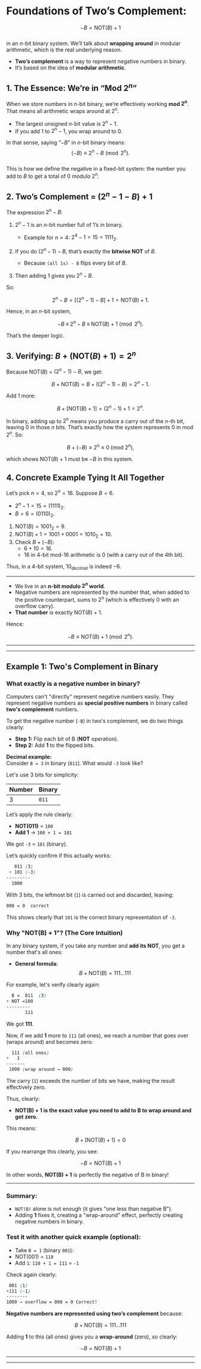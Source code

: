 # Foundations of Two’s Complement:
$$
-B = \mathrm{NOT}(B) + 1
$$  
in an $n$-bit binary system. We’ll talk about **wrapping around** in modular arithmetic, which is the real underlying reason.

- **Two’s complement** is a way to represent negative numbers in binary.
- It’s based on the idea of **modular arithmetic**.

## 1. The Essence: We’re in “Mod $2^n$”

When we store numbers in $n$-bit binary, we’re effectively working **mod $2^n$**. That means all arithmetic wraps around at $2^n$.  

- The largest unsigned $n$-bit value is $2^n - 1$.  
- If you add 1 to $2^n - 1$, you wrap around to 0.

In that sense, saying “$-B$” in $n$-bit binary means:  
$$
(-B) \equiv 2^n - B \pmod{2^n}.
$$  
This is how we define the negative in a fixed-bit system: the number you add to $B$ to get a total of 0 modulo $2^n$.


## 2. Two’s Complement = $\bigl(2^n - 1 - B\bigr) + 1$

The expression $2^n - B$:

1. $2^n - 1$ is an $n$-bit number full of 1’s in binary.  
   - Example for $n=4$: $2^4 - 1 = 15 = 1111_2$.

2. If you do $(2^n - 1) - B$, that’s exactly the **bitwise NOT** of $B$.  
   - Because `(all 1s) - B` flips every bit of $B$.  

3. Then adding 1 gives you $2^n - B$.

So:

$$
2^n - B = \bigl[(2^n - 1) - B \bigr] + 1 = \mathrm{NOT}(B) + 1.
$$

Hence, in an $n$-bit system,

$$
-B \;\equiv\; 2^n - B \;\equiv\; \mathrm{NOT}(B) + 1 \pmod{2^n}.
$$

That’s the deeper logic.

## 3. Verifying: $B + \bigl(\mathrm{NOT}(B) + 1\bigr) = 2^n$

Because $\mathrm{NOT}(B)$ = $(2^n - 1) - B$, we get:

$$
B + \mathrm{NOT}(B) = B + \bigl((2^n - 1) - B\bigr) = 2^n - 1.
$$

Add 1 more:

$$
B + [\mathrm{NOT}(B) + 1] = (2^n - 1) + 1 = 2^n.
$$

In binary, adding up to $2^n$ means you produce a carry out of the $n$-th bit, leaving 0 in those $n$ bits. That’s exactly how the system represents 0 in mod $2^n$. So:

$$
B + (-B) \equiv 2^n \equiv 0 \;(\text{mod }2^n),
$$

which shows $\mathrm{NOT}(B) + 1$ must be $-B$ in this system.

## 4. Concrete Example Tying It All Together

Let’s pick $n=4$, so $2^n = 16$. Suppose $B=6$.  
- $2^n - 1 = 15 = (1111)_2$.  
- $B=6=(0110)_2$.  

1) $\mathrm{NOT}(B) = 1001_2 = 9$.  
2) $\mathrm{NOT}(B) + 1 = 1001 + 0001 = 1010_2 = 10$.  
3) Check $B + (-B)$:  
   - $6 + 10 = 16$.  
   - $16$ in 4-bit mod-16 arithmetic is 0 (with a carry out of the 4th bit).

Thus, in a 4-bit system, $10_{decimal}$ is indeed $-6$.

---
- We live in an **$n$-bit modulo $2^n$ world**.  
- Negative numbers are represented by the number that, when added to the positive counterpart, sums to $2^n$ (which is effectively 0 with an overflow carry).  
- **That number** is exactly $\mathrm{NOT}(B) + 1$.  

Hence:

$$
-B \equiv \mathrm{NOT}(B) + 1 \pmod{2^n}.
$$

---
---

## Example 1: Two's Complement in Binary
### **What exactly is a negative number in binary?**

Computers can't "directly" represent negative numbers easily. They represent negative numbers as **special positive numbers** in binary called **two's complement** numbers.

To get the negative number (`-B`) in two's complement, we do two things clearly:

- **Step 1:** Flip each bit of B (**NOT** operation).
- **Step 2:** Add **1** to the flipped bits.


**Decimal example:**  
Consider `B = 3` in binary (`011`). What would `-3` look like?

Let's use 3 bits for simplicity:

| Number | Binary |
|--------|--------|
| 3      | `011`  |

Let’s apply the rule clearly:

- **NOT(011)** = `100`
- **Add 1** → `100 + 1 = 101`

We got `-3` = `101` (binary).

Let’s quickly confirm if this actually works:

```css
   011 (3)
 + 101 (-3)
---------
  1000 
```

With 3 bits, the leftmost bit (`1`) is carried out and discarded, leaving:

```css
000 = 0  correct
```

This shows clearly that `101` is the correct binary representation of `-3`.


### **Why "NOT(B) + 1"? (The Core Intuition)**

In any binary system, if you take any number and **add its NOT**, you get a number that's all ones:

- **General formula:**  
$$
B + \text{NOT}(B) = 111...111
$$

For example, let's verify clearly again:

```css
  B =  011  (3)
+ NOT =100
---------
       111
```

We got **111**.

Now, if we add **1** more to `111` (all ones), we reach a number that goes over (wraps around) and becomes zero:

```css
  111 (all ones)
+   1
-------
 1000 (wrap around → 000)
```

The carry (`1`) exceeds the number of bits we have, making the result effectively zero. 

Thus, clearly:

- **NOT(B) + 1 is the exact value you need to add to B to wrap around and get zero.** 

This means:

$$
B + [\text{NOT}(B) + 1] = 0
$$

If you rearrange this clearly, you see:

$$
-B = \text{NOT}(B) + 1
$$

In other words, **NOT(B) + 1** is perfectly the negative of B in binary!

---

### **Summary:**  
- `NOT(B)` alone is not enough (it gives "one less than negative B").
- Adding **1** fixes it, creating a "wrap-around" effect, perfectly creating negative numbers in binary.


### **Test it with another quick example (optional)**:  
- Take `B = 1` (binary `001`):
- NOT(001) = `110`  
- Add `1`: `110 + 1 = 111` = `-1`

Check again clearly:
```css
 001 (1)
+111 (-1)
--------
1000 → overflow = 000 = 0 Correct!
```


**Negative numbers are represented using two’s complement** because:

$$
B + \text{NOT}(B) = 111...111
$$

Adding **1** to this (all ones) gives you a **wrap-around** (zero), so clearly:

$$
-B = \text{NOT}(B) + 1
$$

---
---